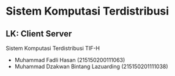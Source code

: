 # Sistem Komputasi Terdistribusi

## LK: Client Server

Sistem Komputasi Terdistribusi TIF-H

- Muhammad Fadli Hasan (215150200111063)
- Muhammad Dzakwan Bintang Lazuarding (215150201111038)
